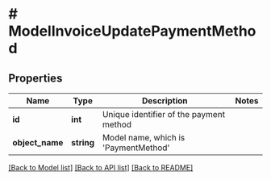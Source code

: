 # # ModelInvoiceUpdatePaymentMethod

## Properties

Name | Type | Description | Notes
------------ | ------------- | ------------- | -------------
**id** | **int** | Unique identifier of the payment method |
**object_name** | **string** | Model name, which is &#39;PaymentMethod&#39; |

[[Back to Model list]](../../README.md#models) [[Back to API list]](../../README.md#endpoints) [[Back to README]](../../README.md)

